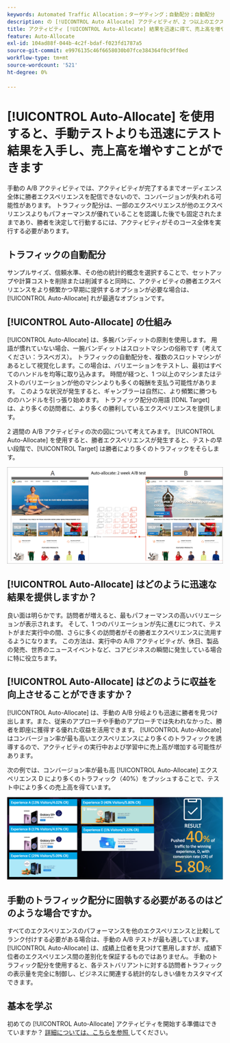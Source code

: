```yaml
---
keywords: Automated Traffic Allocation；ターゲティング；自動配分；自動配分
description: の [!UICONTROL Auto Allocate] アクティビティが、2 つ以上のエクスペリエンスの中から勝者を識別し  [!DNL Adobe Target]  より多くのトラフィックをその勝者に自動的に再割り当てする方法を説明します。
title: アクティビティ [!UICONTROL Auto-Allocate] 結果を迅速に得て、売上高を増やすことができますか？
feature: Auto-Allocate
exl-id: 104ad88f-044b-4c2f-bdaf-f023fd1787a5
source-git-commit: e9976135c46f6658030b07fce384364f0c9ff0ed
workflow-type: tm+mt
source-wordcount: '521'
ht-degree: 0%

---
```


# [!UICONTROL Auto-Allocate] を使用すると、手動テストよりも迅速にテスト結果を入手し、売上高を増やすことができます

手動の A/B アクティビティでは、アクティビティが完了するまでオーディエンス全体に勝者エクスペリエンスを配信できないので、コンバージョンが失われる可能性があります。 トラフィック配分は、一部のエクスペリエンスが他のエクスペリエンスよりもパフォーマンスが優れていることを認識した後でも固定されたままであり、勝者を決定して行動するには、アクティビティがそのコース全体を実行する必要があります。

## トラフィックの自動配分

サンプルサイズ、信頼水準、その他の統計的概念を選択することで、セットアップや計算コストを削除または削減すると同時に、アクティビティの勝者エクスペリエンスをより頻繁かつ早期に提供するオプションが必要な場合は、[!UICONTROL Auto-Allocate] れが最適なオプションです。

## [!UICONTROL Auto-Allocate] の仕組み

[!UICONTROL Auto-Allocate] は、多腕バンディットの原則を使用します。 用語が慣れていない場合、一腕バンディットはスロットマシンの俗称です（考えてください：ラスベガス）。 トラフィックの自動配分を、複数のスロットマシンがあるとして視覚化します。この場合は、バリエーションをテストし、最初はすべてのハンドルを均等に取り込みます。 時間が経つと、1 つ以上のマシンまたはテストのバリエーションが他のマシンよりも多くの報酬を支払う可能性があります。 このような状況が発生すると、ギャンブラーは自然に、より頻繁に勝つもののハンドルを引っ張り始めます。 トラフィック配分の用語 [!DNL Target] は、より多くの訪問者に、より多くの勝利しているエクスペリエンスを提供します。

2 週間の A/B アクティビティの次の図について考えてみます。 [!UICONTROL Auto-Allocate] を使用すると、勝者エクスペリエンスが発生すると、テストの早い段階で、[!UICONTROL Target] は勝者により多くのトラフィックをそらします。

![ 自動配分の図 ](/help/main/c-activities/automated-traffic-allocation/assets/Auto-Allocate-test.png)

## [!UICONTROL Auto-Allocate] はどのように迅速な結果を提供しますか？

良い面は明らかです。訪問者が増えると、最もパフォーマンスの高いバリエーションが表示されます。 そして、1 つのバリエーションが先に進むにつれて、テストがまだ実行中の間、さらに多くの訪問者がその勝者エクスペリエンスに流用するようになります。 この方法は、実行中の A/B アクティビティが、休日、製品の発売、世界のニュースイベントなど、コアビジネスの瞬間に発生している場合に特に役立ちます。

## [!UICONTROL Auto-Allocate] はどのように収益を向上させることができますか？

[!UICONTROL Auto-Allocate] は、手動の A/B 分岐よりも迅速に勝者を見つけ出します。また、従来のアプローチや手動のアプローチでは失われなかった、勝者を即座に獲得する優れた収益を活用できます。 [!UICONTROL Auto-Allocate] はコンバージョン率が最も高いエクスペリエンスにより多くのトラフィックを誘導するので、アクティビティの実行中および学習中に売上高が増加する可能性があります。

次の例では、コンバージョン率が最も高 [!UICONTROL Auto-Allocate] エクスペリエンス D により多くのトラフィック（40%）をプッシュすることで、テスト中により多くの売上高を得ています。

![ 自動配分を使用すると、売上高が増える図 ](/help/main/c-activities/automated-traffic-allocation/assets/five-experiences.png)

## 手動のトラフィック配分に固執する必要があるのはどのような場合ですか。

すべてのエクスペリエンスのパフォーマンスを他のエクスペリエンスと比較してランク付けする必要がある場合は、手動の A/B テストが最も適しています。 [!UICONTROL Auto-Allocate] は、成績上位者を見つけて悪用しますが、成績下位者のエクスペリエンス間の差別化を保証するものではありません。 手動のトラフィック配分を使用すると、各テストバリアントに対する訪問者トラフィックの表示量を完全に制御し、ビジネスに関連する統計的なしきい値をカスタマイズできます。

## 基本を学ぶ

初めての [!UICONTROL Auto-Allocate] アクティビティを開始する準備はできていますか？ [ 詳細については、こちらを参照 ](/help/main/c-activities/automated-traffic-allocation/automated-traffic-allocation.md) してください。
